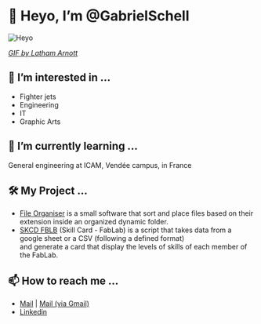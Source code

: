 # 👋 Heyo, I’m @GabrielSchell
![Heyo](https://cdn.dribbble.com/users/400493/screenshots/2703191/media/6ec2729788b85235e00bed8c809e0cc0.gif)

*[GIF by Latham Arnott](https://dribbble.com/shots/2703191-Hellooooooo)*

## 👀 I’m interested in ...
- Fighter jets
- Engineering
- IT 
- Graphic Arts

## 🌱 I’m currently learning ...
General engineering at ICAM, Vendée campus, in France

## 🛠️ My Project ...
- [File Organiser](https://github.com/GabrielSchell/File-Organiser) is a small software that sort and place files based on their extension inside an organized dynamic folder.
- [SKCD FBLB](https://github.com/GabrielSchell/SKCD-FBLB) (Skill Card - FabLab) is a script that takes data from a google sheet or a CSV (following a defined format)<br>and generate a card that display the levels of skills of each member of the FabLab.

## 📫 How to reach me ...
- [Mail](mailto:gabrielschell@vivaldi.net) | [Mail (via Gmail)](https://mail.google.com/mail/?view=cm&to=gabrielschell@vivaldi.net&su=&body=&bcc=)
- [Linkedin](https://www.linkedin.com/in/gabriel-schell/)

